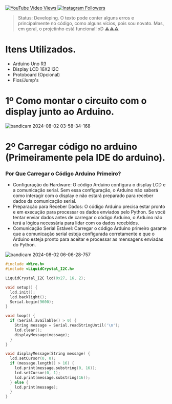 <!DOCTYPE html>
<html lang="pt-BR">
<head>
    <meta charset="UTF-8">
    <meta name="viewport" content="width=device-width, initial-scale=1.0">
</head>
<body>
    <p>
        <a href="https://www.youtube.com/@NielS2_Oficial" target="_blank" title="Visite meu canal no YouTube">
            <img src="https://img.shields.io/badge/YouTube-%40niels2_oficial-%23FF0000?style=plastic&logo=youtube&logoColor=white" alt="YouTube Video Views">
        </a>
        <a href="https://www.instagram.com/niels2_oficial/" target="_blank" title="Siga no Instagram">
            <img src="https://badgen.net/badge/icon/Instagram?icon=instagram&label=@niels2_oficial" alt="Instagram Followers">
        </a>
    </p>
</body>
</html>

> Status: Developing. O texto pode conter alguns erros e principalmente no código, como alguns vícios, pois sou novato. Mas, em geral, o projetinho está funcional! xD ⚠️⚠️⚠️

# Itens Utilizados.
+ Arduino Uno R3
+ Display LCD 16X2 I2C
+ Protoboard (Opcional)
+ Fios/Jump's

# 1º Como montar o circuito com o display junto ao Arduino.
![bandicam 2024-08-02 03-58-34-168](https://github.com/user-attachments/assets/4ee48fbe-4c60-4998-a03d-42863b6af592)

# 2º Carregar código no arduino (Primeiramente pela IDE do arduino).
### Por Que Carregar o Código Arduino Primeiro?
+ Configuração do Hardware: O código Arduino configura o display LCD e a comunicação serial. Sem essa configuração, o Arduino não saberá como interagir com o display e não estará preparado para receber dados da comunicação serial.
+ Preparação para Receber Dados: O código Arduino precisa estar pronto e em execução para processar os dados enviados pelo Python. Se você tentar enviar dados antes de carregar o código Arduino, o Arduino não terá a lógica necessária para lidar com os dados recebidos.
+ Comunicação Serial Estável: Carregar o código Arduino primeiro garante que a comunicação serial esteja configurada corretamente e que o Arduino esteja pronto para aceitar e processar as mensagens enviadas do Python.

![bandicam 2024-08-02 06-06-28-757](https://github.com/user-attachments/assets/ff8078b1-8b31-4a34-a228-ef9434d51983)

```cpp
#include <Wire.h>
#include <LiquidCrystal_I2C.h>

LiquidCrystal_I2C lcd(0x27, 16, 2);

void setup() {
  lcd.init();
  lcd.backlight();
  Serial.begin(9600);
}

void loop() {
  if (Serial.available() > 0) {
    String message = Serial.readStringUntil('\n');
    lcd.clear();
    displayMessage(message);
  }
}

void displayMessage(String message) {
  lcd.setCursor(0, 0);
  if (message.length() > 16) {
    lcd.print(message.substring(0, 16));
    lcd.setCursor(0, 1);
    lcd.print(message.substring(16));
  } else {
    lcd.print(message);
  }
}
```



